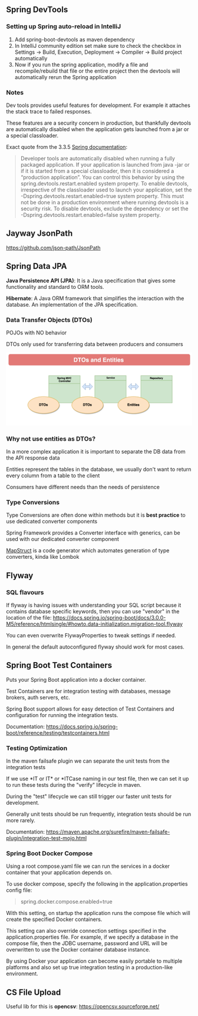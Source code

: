 ## Spring DevTools
### Setting up Spring auto-reload in IntelliJ

1. Add spring-boot-devtools as maven dependency
2. In IntelliJ community edition set make sure to check the checkbox in Settings -> Build, Execution, Deployment -> Compiler -> Build project automatically
3. Now if you run the spring application, modify a file and recompile/rebuild that file or the entire project then the devtools will automatically rerun the Spring application

### Notes

Dev tools provides useful features for development. For example it attaches the stack trace to failed responses.

These features are a security concern in production, but thankfully devtools are automatically disabled when the application gets launched from a jar or a special classloader.

Exact quote from the 3.3.5 [Spring documentation](https://docs.spring.io/spring-boot/reference/using/devtools.html#page-title):
> Developer tools are automatically disabled when running a fully packaged application. If your application is launched from java -jar or if it is started from a special classloader, then it is considered a “production application”. You can control this behavior by using the spring.devtools.restart.enabled system property. To enable devtools, irrespective of the classloader used to launch your application, set the -Dspring.devtools.restart.enabled=true system property. This must not be done in a production environment where running devtools is a security risk. To disable devtools, exclude the dependency or set the -Dspring.devtools.restart.enabled=false system property.

## Jayway JsonPath

https://github.com/json-path/JsonPath

## Spring Data JPA

**Java Persistence API (JPA)**: It is a Java specification that gives some functionality and standard to ORM tools.

**Hibernate**: A Java ORM framework that simplifies the interaction with the database. An implementation of the JPA specification.

### Data Transfer Objects (DTOs)

POJOs with NO behavior

DTOs only used for transferring data between producers and consumers

![dto-entity](docs/dtos-and-entities.png "HTTP requests")

### Why not use entities as DTOs?

In a more complex application it is important to separate the DB data from the API response data

Entities represent the tables in the database, we usually don't want to return every column from a table to the client

Consumers have different needs than the needs of persistence

### Type Conversions

Type Conversions are often done within methods but it is **best practice** to use dedicated converter components

Spring Framework provides a Converter interface with generics, can be used with our dedicated converter component

[MapStruct](https://mapstruct.org/documentation/reference-guide/) is a code generator which automates generation of type converters, kinda like Lombok

## Flyway

### SQL flavours

If flyway is having issues with understanding your SQL script because it contains database specific keywords, 
then you can use "vendor" in the location of the file: 
https://docs.spring.io/spring-boot/docs/3.0.0-M5/reference/htmlsingle/#howto.data-initialization.migration-tool.flyway

You can even overwrite FlywayProperties to tweak settings if needed.

In general the default autoconfigured flyway should work for most cases.

## Spring Boot Test Containers

Puts your Spring Boot application into a docker container. 

Test Containers are for integration testing with databases, message brokers, auth servers, etc.

Spring Boot support allows for easy detection of Test Containers and configuration for running the integration tests.

Documentation: https://docs.spring.io/spring-boot/reference/testing/testcontainers.html

### Testing Optimization

In the maven failsafe plugin we can separate the unit tests from the integration tests

If we use \*IT or IT\* or \*ITCase naming in our test file, then we can set it up to run these tests during the "verify" lifecycle in maven.

During the "test" lifecycle we can still trigger our faster unit tests for development.

Generally unit tests should be run frequently, integration tests should be run more rarely.

Documentation: https://maven.apache.org/surefire/maven-failsafe-plugin/integration-test-mojo.html

### Spring Boot Docker Compose

Using a root compose.yaml file we can run the services in a docker container that your application depends on.

To use docker compose, specify the following in the application.properties config file:
> spring.docker.compose.enabled=true

With this setting, on startup the application runs the compose file which will create the specified Docker containers.

This setting can also override connection settings specified in the application.properties file. For example, if we specify a database in the compose file, then the JDBC username, password and URL will be overwritten to use the Docker container database instance.

By using Docker your application can become easily portable to multiple platforms and also set up true integration testing in a production-like environment.

## CS File Upload

Useful lib for this is **opencsv**: https://opencsv.sourceforge.net/


